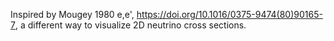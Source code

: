 Inspired by Mougey 1980 e,e', https://doi.org/10.1016/0375-9474(80)90165-7, a
different way to visualize 2D neutrino cross sections.
